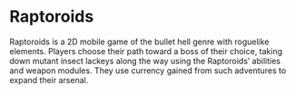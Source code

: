 # Raptoroids
Raptoroids is a 2D mobile game of the bullet hell genre with roguelike elements. Players choose their path toward a boss of their choice, taking down mutant insect lackeys along the way using the Raptoroids’ abilities and weapon modules. They use currency gained from such adventures to expand their arsenal.
